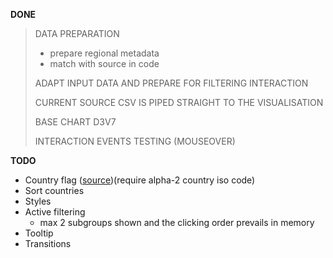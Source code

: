 **DONE** 

> DATA PREPARATION
>
> 	- prepare regional metadata
> 	- match with source in code
>
> ADAPT INPUT DATA AND PREPARE FOR FILTERING INTERACTION
>
> CURRENT SOURCE CSV IS PIPED STRAIGHT TO THE VISUALISATION
>
> BASE CHART D3V7
>
> INTERACTION EVENTS TESTING (MOUSEOVER)



**TODO**

- Country flag ([source](https://alanedwardes.com/blog/posts/country-code-to-flag-emoji-csharp/))(require alpha-2 country iso code)
- Sort countries
- Styles
- Active filtering
  - max 2 subgroups shown and the clicking order prevails in memory 
- Tooltip
- Transitions





